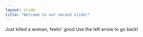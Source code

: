 ```yaml
---
layout: slide
title: "Welcome to our second slide!"
---
```

Just killed a woman, feelin' good 
Use the left arrow to go back!
